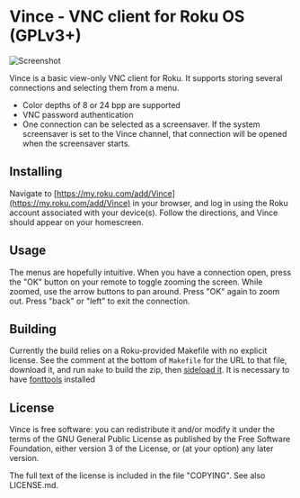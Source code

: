 # Vince - VNC client for Roku OS (GPLv3+)

![Screenshot](docs/screenshot.png)

Vince is a basic view-only VNC client for Roku. It supports storing several connections and selecting them from a menu.

* Color depths of 8 or 24 bpp are supported
* VNC password authentication
* One connection can be selected as a screensaver. If the system screensaver is set to the Vince channel, that connection will be opened when the screensaver starts.

## Installing

Navigate to [https://my.roku.com/add/Vince](https://my.roku.com/add/Vince) in your browser, and log in using the Roku account associated with your device(s). Follow the directions, and Vince should appear on your homescreen.

## Usage

The menus are hopefully intuitive. When you have a connection open, press the "OK" button on your remote to toggle zooming the screen. While zoomed, use the arrow buttons to pan around. Press "OK" again to zoom out. Press "back" or "left" to exit the connection.

## Building

Currently the build relies on a Roku-provided Makefile with no explicit license. See the comment at the bottom of `Makefile` for the URL to that file, download it, and run `make` to build the zip, then [sideload it](https://developer.roku.com/en-ca/docs/developer-program/getting-started/developer-setup.md). It is necessary to have [fonttools](https://github.com/fonttools/fonttools) installed

## License

Vince is free software: you can redistribute it and/or modify it under the terms of the GNU General Public License as published by the Free Software Foundation, either version 3 of the License, or (at your option) any later version.

The full text of the license is included in the file "COPYING". See also LICENSE.md.
